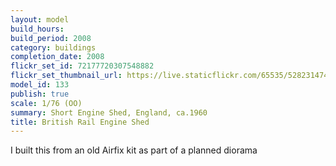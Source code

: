 ```yaml
---
layout: model
build_hours: 
build_period: 2008
category: buildings
completion_date: 2008
flickr_set_id: 72177720307548882
flickr_set_thumbnail_url: https://live.staticflickr.com/65535/52823147433_3b88cf1662_m.jpg
model_id: 133
publish: true
scale: 1/76 (OO)
summary: Short Engine Shed, England, ca.1960
title: British Rail Engine Shed
---
```


I built this from an old Airfix kit as part of a planned diorama
